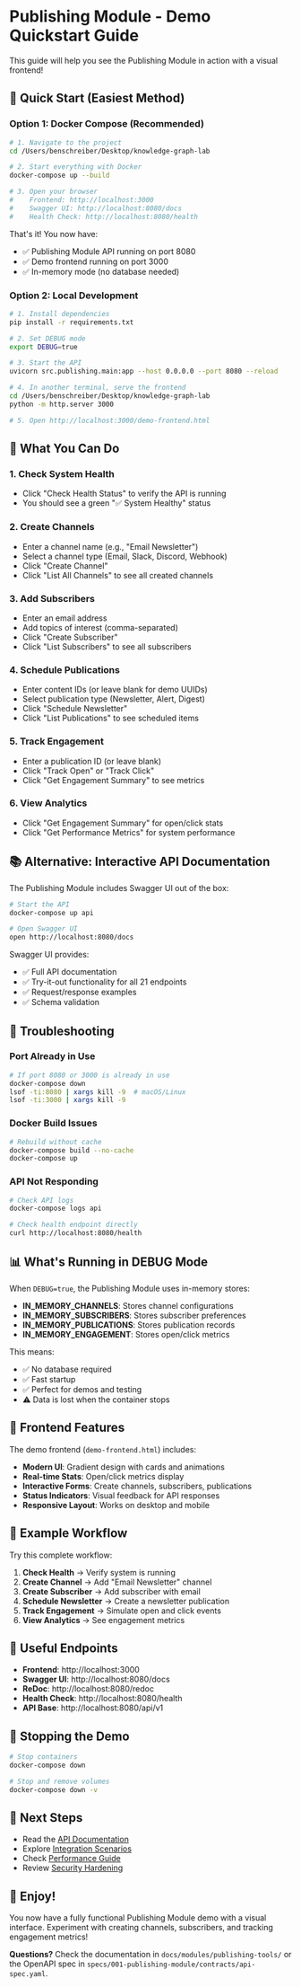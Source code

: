 # Publishing Module - Demo Quickstart Guide

This guide will help you see the Publishing Module in action with a visual frontend!

## 🚀 Quick Start (Easiest Method)

### Option 1: Docker Compose (Recommended)

```bash
# 1. Navigate to the project
cd /Users/benschreiber/Desktop/knowledge-graph-lab

# 2. Start everything with Docker
docker-compose up --build

# 3. Open your browser
#    Frontend: http://localhost:3000
#    Swagger UI: http://localhost:8080/docs
#    Health Check: http://localhost:8080/health
```

That's it! You now have:
- ✅ Publishing Module API running on port 8080
- ✅ Demo frontend running on port 3000
- ✅ In-memory mode (no database needed)

### Option 2: Local Development

```bash
# 1. Install dependencies
pip install -r requirements.txt

# 2. Set DEBUG mode
export DEBUG=true

# 3. Start the API
uvicorn src.publishing.main:app --host 0.0.0.0 --port 8080 --reload

# 4. In another terminal, serve the frontend
cd /Users/benschreiber/Desktop/knowledge-graph-lab
python -m http.server 3000

# 5. Open http://localhost:3000/demo-frontend.html
```

## 🎯 What You Can Do

### 1. Check System Health
- Click "Check Health Status" to verify the API is running
- You should see a green "✅ System Healthy" status

### 2. Create Channels
- Enter a channel name (e.g., "Email Newsletter")
- Select a channel type (Email, Slack, Discord, Webhook)
- Click "Create Channel"
- Click "List All Channels" to see all created channels

### 3. Add Subscribers
- Enter an email address
- Add topics of interest (comma-separated)
- Click "Create Subscriber"
- Click "List Subscribers" to see all subscribers

### 4. Schedule Publications
- Enter content IDs (or leave blank for demo UUIDs)
- Select publication type (Newsletter, Alert, Digest)
- Click "Schedule Newsletter"
- Click "List Publications" to see scheduled items

### 5. Track Engagement
- Enter a publication ID (or leave blank)
- Click "Track Open" or "Track Click"
- Click "Get Engagement Summary" to see metrics

### 6. View Analytics
- Click "Get Engagement Summary" for open/click stats
- Click "Get Performance Metrics" for system performance

## 📚 Alternative: Interactive API Documentation

The Publishing Module includes Swagger UI out of the box:

```bash
# Start the API
docker-compose up api

# Open Swagger UI
open http://localhost:8080/docs
```

Swagger UI provides:
- ✅ Full API documentation
- ✅ Try-it-out functionality for all 21 endpoints
- ✅ Request/response examples
- ✅ Schema validation

## 🔧 Troubleshooting

### Port Already in Use
```bash
# If port 8080 or 3000 is already in use
docker-compose down
lsof -ti:8080 | xargs kill -9  # macOS/Linux
lsof -ti:3000 | xargs kill -9
```

### Docker Build Issues
```bash
# Rebuild without cache
docker-compose build --no-cache
docker-compose up
```

### API Not Responding
```bash
# Check API logs
docker-compose logs api

# Check health endpoint directly
curl http://localhost:8080/health
```

## 📊 What's Running in DEBUG Mode

When `DEBUG=true`, the Publishing Module uses in-memory stores:
- **IN_MEMORY_CHANNELS**: Stores channel configurations
- **IN_MEMORY_SUBSCRIBERS**: Stores subscriber preferences
- **IN_MEMORY_PUBLICATIONS**: Stores publication records
- **IN_MEMORY_ENGAGEMENT**: Stores open/click metrics

This means:
- ✅ No database required
- ✅ Fast startup
- ✅ Perfect for demos and testing
- ⚠️ Data is lost when the container stops

## 🎨 Frontend Features

The demo frontend (`demo-frontend.html`) includes:
- **Modern UI**: Gradient design with cards and animations
- **Real-time Stats**: Open/click metrics display
- **Interactive Forms**: Create channels, subscribers, publications
- **Status Indicators**: Visual feedback for API responses
- **Responsive Layout**: Works on desktop and mobile

## 📝 Example Workflow

Try this complete workflow:

1. **Check Health** → Verify system is running
2. **Create Channel** → Add "Email Newsletter" channel
3. **Create Subscriber** → Add subscriber with email
4. **Schedule Newsletter** → Create a newsletter publication
5. **Track Engagement** → Simulate open and click events
6. **View Analytics** → See engagement metrics

## 🔗 Useful Endpoints

- **Frontend**: http://localhost:3000
- **Swagger UI**: http://localhost:8080/docs
- **ReDoc**: http://localhost:8080/redoc
- **Health Check**: http://localhost:8080/health
- **API Base**: http://localhost:8080/api/v1

## 🛑 Stopping the Demo

```bash
# Stop containers
docker-compose down

# Stop and remove volumes
docker-compose down -v
```

## 📖 Next Steps

- Read the [API Documentation](docs/modules/publishing-tools/API-Documentation.md)
- Explore [Integration Scenarios](specs/001-publishing-module/quickstart.md)
- Check [Performance Guide](docs/modules/publishing-tools/Performance-Optimization.md)
- Review [Security Hardening](docs/modules/publishing-tools/Security-Hardening.md)

## 🎉 Enjoy!

You now have a fully functional Publishing Module demo with a visual interface. Experiment with creating channels, subscribers, and tracking engagement metrics!

**Questions?** Check the documentation in `docs/modules/publishing-tools/` or the OpenAPI spec in `specs/001-publishing-module/contracts/api-spec.yaml`.

